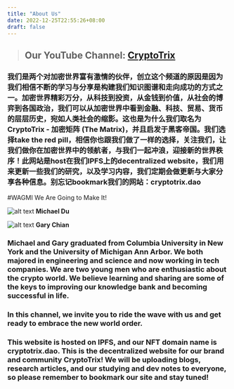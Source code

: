 ```yaml
---
title: "About Us"
date: 2022-12-25T22:55:26+08:00
draft: false
---
```


> ## Our YouTube Channel: [CryptoTrix](https://youtube.com/@cryptotrix)
 ### 我们是两个对加密世界富有激情的伙伴，创立这个频道的原因是因为我们相信不断的学习与分享是构建我们知识图谱和走向成功的方式之一。加密世界精彩万分，从科技到投资，从金钱到价值，从社会的博弈到各国政治，我们可以从加密世界中看到金融、科技、贸易、货币的层层历史，宛如人类社会的缩影。这也是为什么我们取名为CryptoTrix - 加密矩阵 (The Matrix)，并且启发于黑客帝国。我们选择take the red pill，相信你也跟我们做了一样的选择，关注我们，让我们做你在加密世界中的领航者，与我们一起冲浪，迎接新的世界秩序！此网站是host在我们IPFS上的decentralized website，我们用来更新一些我们的研究，以及学习内容，我们定期会做更新与大家分享各种信息。别忘记bookmark我们的网站：cryptotrix.dao

#WAGMI We Are Going to Make It! 

![alt text](/michaeldu.png "Michael Du") 
**Michael Du**

![alt text](/gary.png "Gary Chian")
**Gary Chian**

### Michael and Gary graduated from Columbia University in New York and the University of Michigan Ann Arbor. We both majored in engineering and science and now working in tech companies. We are two young men who are enthusiastic about the crypto world. We believe learning and sharing are some of the keys to improving our knowledge bank and becoming successful in life. 

### In this channel, we invite you to ride the wave with us and get ready to embrace the new world order. 

### This website is hosted on IPFS, and our NFT domain name is cryptotrix.dao. This is the decentralized website for our brand and community CryptoTrix! We will be uploading blogs, research articles, and our studying and dev notes to everyone, so please remember to bookmark our site and stay tuned! 
